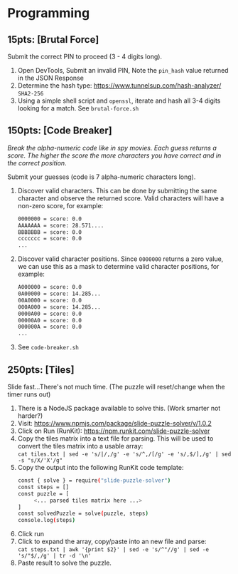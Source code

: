 # Programming
## 15pts: [Brutal Force]
Submit the correct PIN to proceed (3 - 4 digits long).

1. Open DevTools, Submit an invalid PIN, Note the `pin_hash` value returned in the JSON Response
2. Determine the hash type: https://www.tunnelsup.com/hash-analyzer/ `SHA2-256`
3. Using a simple shell script and `openssl`, iterate and hash all 3-4 digits looking for a match. See `brutal-force.sh`

## 150pts: [Code Breaker]
*Break the alpha-numeric code like in spy movies. Each guess returns a score. The higher the score the more characters you have correct and in the correct position*.

Submit your guesses (code is 7 alpha-numeric characters long).

1. Discover valid characters. This can be done by submitting the same character and observe the returned score. Valid characters will have a non-zero score, for example:
      ```sh
      0000000 = score: 0.0
      AAAAAAA = score: 28.571....
      BBBBBBB = score: 0.0
      ccccccc = score: 0.0
      ...
      ```
2. Discover valid character positions. Since `0000000` returns a zero value, we can use this as a mask to determine valid character positions, for example:
      ```sh
      A000000 = score: 0.0
      0A00000 = score: 14.285...
      00A0000 = score: 0.0
      000A000 = score: 14.285...
      0000A00 = score: 0.0
      00000A0 = score: 0.0
      000000A = score: 0.0
      ...
      ```
3. See `code-breaker.sh`

## 250pts: [Tiles]
Slide fast...There's not much time. (The puzzle will reset/change when the timer runs out)

1. There is a NodeJS package available to solve this. (Work smarter not harder?)
2. Visit: https://www.npmjs.com/package/slide-puzzle-solver/v/1.0.2
3. Click on Run (RunKit): https://npm.runkit.com/slide-puzzle-solver
4. Copy the tiles matrix into a text file for parsing. This will be used to convert the tiles matrix into a usable array: <br>
   `cat tiles.txt | sed -e 's/|/,/g' -e 's/^,/[/g' -e 's/,$/],/g' | sed -s "s/X/'X'/g"`
5. Copy the output into the following RunKit code template:
   ```sh
   const { solve } = require("slide-puzzle-solver")
   const steps = []
   const puzzle = [
        <... parsed tiles matrix here ...>
   ]
   const solvedPuzzle = solve(puzzle, steps)
   console.log(steps)
   ```
6. Click run
7. Click to expand the array, copy/paste into an new file and parse: <br>
   `cat steps.txt | awk '{print $2}' | sed -e 's/^"//g' | sed -e 's/"$/,/g' | tr -d '\n'`
8. Paste result to solve the puzzle.

